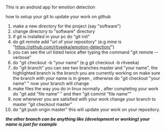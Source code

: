 This is an android app for emotion detection


how to setup your git to update your work on github

1) make a new directory for the project (say "software")  
2) change directory to "software" directory  
3) if git is installed in your pc do "git init"   
4) do git remote add "url of your repository" (e.g mine is "https://github.com/ritveeka/emotion-detection/")  
5) you can see the url listed twice after typing the command "git remote --verbose"  
6) do "git checkout -b "your name" (e.g git checkout -b ritveeka)   
7) do "git branch" you can see two branches master and "your name", the highlighted branch is the branch you are currently working on 
   make sure the branch with your name is in green , otherwise do "git checkout "your name" " now your branch will change  
8) make files the way you do in linux normally , after completing your work do "git add "file name" " and then "git commit "file name""   
9) now whenever you are satisfied with your work change your branch to master "git checkout master"   
10) do "git push origin master" this will update your work on your repository.

***the other branch can be anything like (development or working) your name is just for example***
